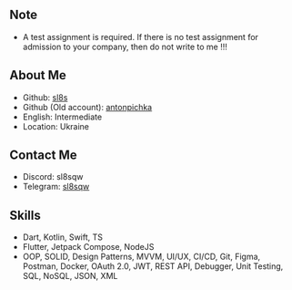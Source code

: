 ## Note
- A test assignment is required. If there is no test assignment for admission to your company, then do not write to me !!!
## About Me
- Github: [sl8s](https://github.com/sl8s)
- Github (Old account): [antonpichka](https://github.com/antonpichka)
- English: Intermediate
- Location: Ukraine
## Contact Me
- Discord: sl8sqw
- Telegram: [sl8sqw](https://t.me/sl8sqw)
## Skills
- Dart, Kotlin, Swift, TS
- Flutter, Jetpack Compose, NodeJS
- OOP, SOLID, Design Patterns, MVVM, UI/UX, CI/CD, Git, Figma, Postman, Docker, OAuth 2.0, JWT, REST API, Debugger, Unit Testing, SQL, NoSQL, JSON, XML

